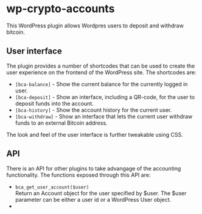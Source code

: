 # wp-crypto-accounts

This WordPress plugin allows Wordpres users to deposit and withdraw bitcoin.

## User interface

The plugin provides a number of shortcodes that can be used to create the user experience on the frontend of the WordPress site. The shortcodes are:

* `[bca-balance]` - Show the current balance for the currently logged in user.
* `[bca-deposit]` - Show an interface, including a QR-code, for the user to deposit funds into the account.
* `[bca-history]` - Show the account history for the current user.
* `[bca-withdraw]` - Show an interface that lets the current user withdraw funds to an external Bitcoin address.

The look and feel of the user interface is further tweakable using CSS.

## API

There is an API for other plugins to take advangage of the accounting functionality. The functions exposed through this API are:

* `bca_get_user_account($user)`<br>Return an Account object for the user specified by $user. The $user parameter can be either a user id or a WordPress User object.
* 
